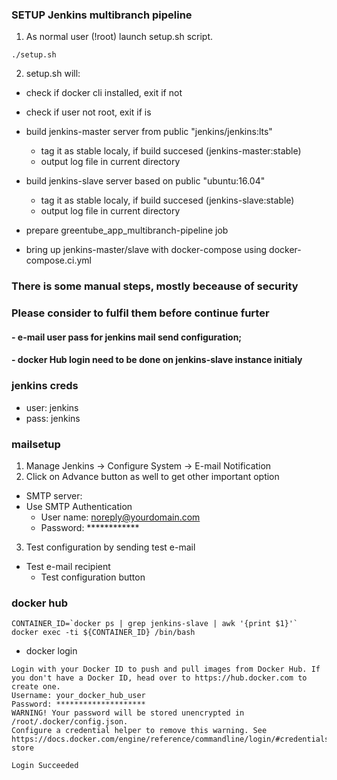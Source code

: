 ### SETUP Jenkins multibranch pipeline
1. As normal user (!root) launch setup.sh script.
```
./setup.sh
```

2. setup.sh will:
  - check if docker cli installed, exit if not
  - check if user not root, exit if is
  - build jenkins-master server from public "jenkins/jenkins:lts"
    - tag it as stable localy, if build succesed (jenkins-master:stable)
    - output log file in current directory

  - build jenkins-slave server based on public "ubuntu:16.04"
    - tag it as stable localy, if build succesed (jenkins-slave:stable)
    - output log file in current directory

  - prepare greentube_app_multibranch-pipeline job 
  - bring up jenkins-master/slave with docker-compose using docker-compose.ci.yml

### There is some manual steps, mostly beceause of security 
### Please consider to fulfil them before continue furter
#### - e-mail user pass for jenkins mail send configuration; 
#### - docker Hub login need to be done on jenkins-slave instance initialy

### jenkins creds
- user: jenkins
- pass: jenkins

### mailsetup

1. Manage Jenkins -> Configure System -> E-mail Notification
2. Click on Advance button as well to get other important option

- SMTP server: 
- Use SMTP Authentication 
  - User name: noreply@yourdomain.com
  - Password: ************

3.  Test configuration by sending test e-mail
  - Test e-mail recipient
    - Test configuration button

### docker hub
```
CONTAINER_ID=`docker ps | grep jenkins-slave | awk '{print $1}'`
docker exec -ti ${CONTAINER_ID} /bin/bash
```

- docker login
```
Login with your Docker ID to push and pull images from Docker Hub. If you don't have a Docker ID, head over to https://hub.docker.com to create one.
Username: your_docker_hub_user
Password: ********************
WARNING! Your password will be stored unencrypted in /root/.docker/config.json.
Configure a credential helper to remove this warning. See
https://docs.docker.com/engine/reference/commandline/login/#credentials-store

Login Succeeded
```
   
